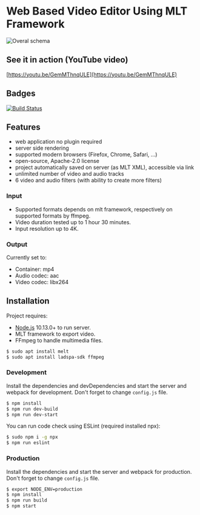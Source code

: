 # Web Based Video Editor Using MLT Framework
![Overal schema](https://raw.githubusercontent.com/kudlav/videoeditor/master/docs/schema.png)

## See it in action (YouTube video)
[https://youtu.be/GemMThnqULE](https://youtu.be/GemMThnqULE)

## Badges
[![Build Status](https://travis-ci.org/kudlav/videoeditor.svg?branch=master)](https://travis-ci.org/kudlav/videoeditor)

## Features
- web application no plugin required
- server side rendering
- supported modern browsers (Firefox, Chrome, Safari, ...)
- open-source, Apache-2.0 license
- project automatically saved on server (as MLT XML), accessible via link
- unlimited number of video and audio tracks
- 6 video and audio filters (with ability to create more filters)

### Input
- Supported formats depends on mlt framework, respectively on supported formats by ffmpeg.
- Video duration tested up to 1 hour 30 minutes.
- Input resolution up to 4K.

### Output
Currently set to:
- Container: mp4
- Audio codec: aac
- Video codec: libx264

## Installation

Project requires:
- [Node.js](https://nodejs.org/) 10.13.0+ to run server.
- MLT framework to export video.
- FFmpeg to handle multimedia files.

```sh
$ sudo apt install melt
$ sudo apt install ladspa-sdk ffmpeg
```

### Development

Install the dependencies and devDependencies and start the server and webpack for development. Don't forget to change `config.js` file.

```sh
$ npm install
$ npm run dev-build
$ npm run dev-start
```

You can run code check using ESLint (required installed npx):
```sh
$ sudo npm i -g npx
$ npm run eslint
```

### Production

Install the dependencies and start the server and webpack for production. Don't forget to change `config.js` file.

```sh
$ export NODE_ENV=production
$ npm install
$ npm run build
$ npm start
```
